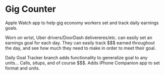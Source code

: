 # Gig Counter
Apple Watch app to help gig economy workers set and track daily earnings goals.

Worn on wrist, Uber drivers/DoorDash delivereres/etc. can easily set an earnings goal for each day.
They can easily track $$$ earned throughout the day, and see how much they need to make in order to
meet their goal.

Daily Goal Tracker branch adds functionality to generalize goal to any units... Calls, situps, and of course $$$. Adds iPhone Companion app to set format and units.
